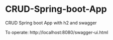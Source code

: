 # CRUD-Spring-boot-App
CRUD Spring boot App with h2 and swagger

To operate: http://localhost:8080/swagger-ui.html
